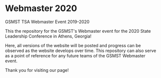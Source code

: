 # Webmaster 2020
GSMST TSA Webmaster Event 2019-2020

This the repository for the GSMST's Webmaster event for the 2020 State Leadership Conference in Athens, Georgia!

Here, all versions of the website will be posted and progress can be observed as the website develops over time.
This repository can also serve as a point of reference for any future teams of the GSMST Webmaster event.

Thank you for visiting our page!

